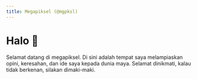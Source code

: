 ```yaml
---
title: Megapiksel (@mgpksl)
---
```


# Halo 👋

Selamat datang di megapiksel. Di sini adalah tempat saya melampiaskan opini, keresahan, dan ide saya kepada dunia maya. Selamat dinikmati, kalau tidak berkenan, silakan dimaki-maki.
